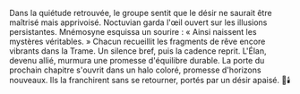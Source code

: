 Dans la quiétude retrouvée, le groupe sentit que le désir ne saurait être
maîtrisé mais apprivoisé.
Noctuvian garda l'œil ouvert sur les illusions persistantes.
Mnémosyne esquissa un sourire : « Ainsi naissent les mystères véritables. »
Chacun recueillit les fragments de rêve encore vibrants dans la Trame.
Un silence bref, puis la cadence reprit.
L'Élan, devenu allié, murmura une promesse d'équilibre durable.
La porte du prochain chapitre s'ouvrit dans un halo coloré, promesse d'horizons nouveaux.
Ils la franchirent sans se retourner, portés par un désir apaisé.
🌌🕯️
